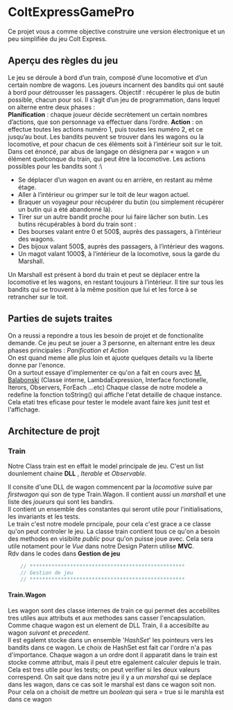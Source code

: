 # ColtExpressGamePro

Ce projet vous a comme objective  construire une version électronique et un peu simplifiée du jeu Colt Express.


## Aperçu des règles du jeu

Le jeu se déroule à bord d’un train, composé d’une locomotive et d’un certain nombre de wagons. Les
joueurs incarnent des bandits qui ont sauté à bord pour détrousser les passagers. Objectif : récupérer le
plus de butin possible, chacun pour soi. Il s’agit d’un jeu de programmation, dans lequel on alterne entre
deux phases :\
**Planification** : chaque joueur décide secrètement un certain nombres d’actions, que son personnage
va effectuer dans l’ordre.
**Action** : on effectue toutes les actions numéro 1, puis toutes les numéro 2, et ce jusqu’au bout.
Les bandits peuvent se trouver dans les wagons ou la locomotive, et pour chacun de ces éléments soit à
l’intérieur soit sur le toit. Dans cet énoncé, par abus de langage on désignera par « wagon » un élément
quelconque du train, qui peut être la locomotive. Les actions possibles pour les bandits sont :\
* Se déplacer d’un wagon en avant ou en arrière, en restant au même étage.
* Aller à l’intérieur ou grimper sur le toit de leur wagon actuel.
* Braquer un voyageur pour récupérer du butin (ou simplement récupérer un butin qui a été
abandonné là).
* Tirer sur un autre bandit proche pour lui faire lâcher son butin.
Les butins récupérables à bord du train sont :
* Des bourses valant entre 0 et 500$, auprès des passagers, à l’intérieur des wagons.
* Des bijoux valant 500$, auprès des passagers, à l’intérieur des wagons.
* Un magot valant 1000$, à l’intérieur de la locomotive, sous la garde du Marshall. 

Un Marshall est présent à bord du train et peut se déplacer entre la locomotive et les wagons, en restant
toujours à l’intérieur. Il tire sur tous les bandits qui se trouvent à la même position que lui et les force à
se retrancher sur le toit.

## Parties de sujets traites

On a reussi a repondre a tous les besoin de projet et de fonctionalite demande.
Ce jeu peut se jouer a 3 personne, en alternant entre les deux phases principales : *Panification et Action*\
On est quand meme alle plus loin et ajuote quelques details vu la liberte donne par l'enonce. \
On a surtout essaye d'implementer ce qu'on a fait en cours avec [M. Balabonski](https://www.lri.fr/~blsk/POGL/) (Classe interne, LambdaExpression, Interface fonctionelle, Iterors, Observers, ForEach ...etc)
Chaque classe de notre modele a redefine la fonction toString() qui affiche l'etat detaille de chaque instance. Cela etati tres eficase pour tester le modele avant faire kes junit test et l'affichage.

## Architecture de projt

### Train

Notre Class train est en effait le model principale de jeu. C'est un list dounlement chaine **DLL** , *Iterable*  et *Observable*.

Il consite d'une DLL de wagon commencent par la *locomotive* suive par *firstwagon* qui son de type Train.Wagon. Il contient aussi un *marshall* et une liste des *joueurs* qui sont les bandirs.\
Il contient un ensemble des constantes qui seront utile pour l'initialisations, les invariants et les tests.\
Le train c'est notre modele prncipale, pour cela c'est grace a ce classe qu'on peut controler le jeu. La classe train contient tous ce qu'on a besoin des methodes en visibiite *public* pour qu'on puisse joue avec. Cela sera utile notament pour le *Vue* dans notre Design Patern utilise **MVC**.\
Rdv dans le codes   dans **Gestion de jeu**
```java
    // **************************************************
    // Gestion de jeu
    // **************************************************
```

#### Train.Wagon

Les wagon sont des classe internes de train ce qui permet des accebilites tres utiles aux attributs et aux methodes sans casser l'encapsulation.\
Comme chaque wagon est un element de DLL Train, il a accesibilte au wagon *suivant* et *precedent*.\
Il est egalemt stocke dans un ensemble '*HashSet*' les pointeurs vers les bandits dans ce wagon. Le choix de HashSet est fait car l'ordre n'a pas d'importance.
Chaque wagon a un ordre dont il apparatit dans le train est stocke comme attribut, mais il peut etre egalement calculer depuis le train. Cela est tres utile pour les tests; on peut verifier si les deux valeurs correspend.
On sait que dans notre jeu il y a un *marshal* qui se deplace dans les wagon, dans ce cas soit le marshal est dans ce wagon soit non. Pour cela on a choisit de mettre un *boolean* qui sera = true si le marshla est dans ce wagon








